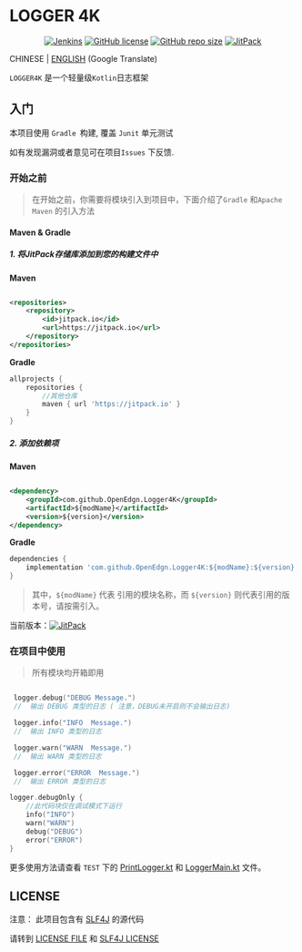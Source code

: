# LOGGER 4K

<p style="text-align: center">
<a href="https://travis-ci.com/OpenEdgn/Logger4K" target="_blank"><img alt="Jenkins" src="https://img.shields.io/travis/OpenEdgn/Logger4K?branch=master&color=green&style=flat-square"/></a>
<a href="LICENSE"><img alt="GitHub license" src="https://img.shields.io/github/license/OpenEdgn/Logger4K?color=green&style=flat-square"></a>
<a href="#"><img alt="GitHub repo size" src="https://img.shields.io/github/repo-size/OpenEdgn/Logger4K?color=green&style=flat-square"></a>
<a href="https://jitpack.io/#OpenEdgn/Logger4K" target="_blank"> <img alt="JitPack" src="https://img.shields.io/jitpack/v/github/OpenEdgn/Logger4K?color=green&style=flat-square"></a>
</p>

CHINESE | [ENGLISH](README.md) (Google Translate)

`LOGGER4K` 是一个轻量级`Kotlin`日志框架

## 入门

本项目使用 `Gradle `构建, 覆盖 `Junit` 单元测试

如有发现漏洞或者意见可在项目`Issues` 下反馈.

### 开始之前

> 在开始之前，你需要将模块引入到项目中，下面介绍了`Gradle` 和`Apache Maven` 的引入方法

#### Maven & Gradle

##### 1. 将JitPack存储库添加到您的构建文件中

**Maven**

```xml

<repositories>
    <repository>
        <id>jitpack.io</id>
        <url>https://jitpack.io</url>
    </repository>
</repositories>
```

**Gradle**

```groovy
allprojects {
    repositories {
        //其他仓库 
        maven { url 'https://jitpack.io' }
    }
}
```

##### 2. 添加依赖项

**Maven**

```xml

<dependency>
    <groupId>com.github.OpenEdgn.Logger4K</groupId>
    <artifactId>${modName}</artifactId>
    <version>${version}</version>
</dependency>
```

**Gradle**

```groovy
dependencies {
    implementation 'com.github.OpenEdgn.Logger4K:${modName}:${version}'
}
```

> 其中，`${modName}` 代表 引用的模块名称，而 `${version}` 则代表引用的版本号，请按需引入。

当前版本：[![JitPack](https://img.shields.io/jitpack/v/github/OpenEdgn/Logger4K?label=version&style=flat-square)](https://jitpack.io/#OpenEdgn/Logger4K)

### 在项目中使用

> 所有模块均开箱即用

``` kotlin

 logger.debug("DEBUG Message.") 
 //  输出 DEBUG 类型的日志 ( 注意，DEBUG未开启则不会输出日志)

 logger.info("INFO  Message.") 
 //  输出 INFO 类型的日志

 logger.warn("WARN  Message.") 
 //  输出 WARN 类型的日志

 logger.error("ERROR  Message.") 
 //  输出 ERROR 类型的日志

logger.debugOnly { 
    //此代码块仅在调试模式下运行
    info("INFO")
    warn("WARN")
    debug("DEBUG")
    error("ERROR")
}

```

更多使用方法请查看 `TEST` 下的 [PrintLogger.kt](./logger-console/src/test/kotlin/logger4k/impl/console/PrintLogger.kt)
和 [LoggerMain.kt](./logger-console/src/test/kotlin/logger4k/impl/console/LoggerMain.kt) 文件。

## LICENSE

注意： 此项目包含有 [SLF4J](https://github.com/qos-ch/slf4j) 的源代码

请转到 [LICENSE FILE](./LICENSE) 和 [SLF4J LICENSE](https://github.com/qos-ch/slf4j/blob/master/LICENSE.txt)
